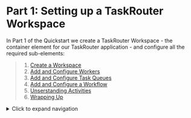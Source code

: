 # Part 1: Setting up a TaskRouter Workspace

In Part 1 of the Quickstart we create a TaskRouter Workspace - the container element for our TaskRouter application - and configure all the required sub-elements:

> 1.  [Create a Workspace](part1-a-create-workspace.md)
> 2.  [Add and Configure Workers](part1-b-configure-workers.md)
> 3.  [Add and Configure Task Queues](part1-c-create-task_queues.md)
> 4.  [Add and Configure a Workflow](part1-d-add-workflow.md)
> 5.  [Unserstanding Activities](part1-e-understanding-activities.md)
> 6.  [Wrapping Up](part1-g-wrapping-up.md)

<details>
<summary>Click to expand navigation</summary>

- [Overview](../overview.md)

</details>
